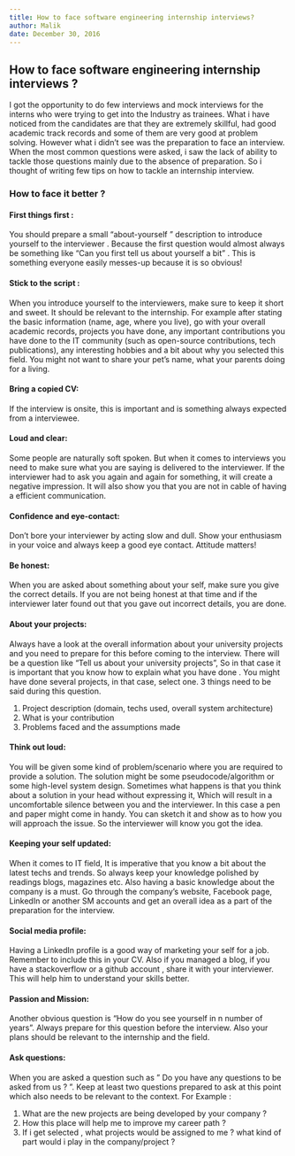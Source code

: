 ```yaml
---
title: How to face software engineering internship interviews?
author: Malik
date: December 30, 2016
---
```




## How to face software engineering internship interviews ?

I got the opportunity to do few interviews and mock interviews for the interns who were trying to get into the Industry as trainees. What i have noticed from the candidates are that they are extremely skillful, had good academic track records and some of them are very good at problem solving. However what i didn’t see was the preparation to face an interview. When the most common questions were asked, i saw the lack of ability to tackle those questions mainly due to the absence of preparation. So i thought of writing few tips on how to tackle an internship interview.

### How to face it better ?

#### First things first :
You should prepare a small “about-yourself ” description to introduce yourself to the interviewer . Because the first question would almost always be something like “Can you first tell us about yourself a bit” . This is something everyone easily messes-up  because it is so obvious!

#### Stick to the script :
When you introduce yourself to the interviewers, make sure to keep it short and sweet. It should be relevant to the internship. For example after stating the basic information (name, age, where you live), go with your overall academic records, projects you have done, any important contributions you have done to the IT community (such as open-source contributions, tech publications), any interesting hobbies and a bit about why you selected this field. You might not want to share your pet’s name, what your parents doing for a living.

#### Bring a copied CV:
If the interview is onsite, this is important and is something always expected from a interviewee.

#### Loud and clear:
Some people are naturally soft spoken. But when it comes to interviews you need to make sure what you are saying is delivered to the interviewer. If the interviewer had to ask you again and again for something, it will create a negative impression. It will also show you that you are not in cable of having a efficient communication.

#### Confidence and eye-contact:
Don’t bore your interviewer by acting slow and dull. Show your enthusiasm in your voice and always keep a good eye contact. Attitude matters!

#### Be honest:
When you are asked about something about your self, make  sure you give the correct details. If you are not being honest at that time and if the interviewer later found out that you gave out incorrect details, you are done.

#### About your projects:
Always have a look at the overall information about your university projects and you need to prepare for this before coming to the interview. There will be a question like “Tell us about your university projects”, So in that case it is important that you know how to explain what you have done . You might have done several projects, in that case, select one. 3 things need to be said during this question.

1. Project description (domain, techs used, overall system architecture)
2. What is your contribution
3. Problems faced and the assumptions made

#### Think out loud:
You will be given some kind of problem/scenario where you are required to provide a solution. The solution might be some pseudocode/algorithm or some high-level system design. Sometimes what happens is that you think about a solution in your head without expressing it, Which will result in a uncomfortable silence between you and the interviewer. In this case a pen and paper might come in handy. You can sketch it and show as to how you will approach the issue. So the interviewer will know you got the idea.

#### Keeping your self updated:
When it comes to IT field, It is imperative that you know a bit about the latest techs and trends. So always keep your knowledge polished by readings blogs, magazines etc. Also having a basic knowledge about the company is a must. Go through the company’s website, Facebook page, LinkedIn or another SM accounts and get an overall idea as a part of the preparation for the interview.

#### Social media profile:
Having a LinkedIn profile is a good way of marketing your self for a job. Remember to include this in your CV. Also if you managed a blog, if you have a stackoverflow or a github account , share it with your interviewer. This will help him to understand your skills better.

#### Passion and Mission:
Another obvious question is “How do you see yourself in n number of years”. Always prepare for this question before the interview. Also your plans should be relevant to the internship and the field.

#### Ask questions:
When you are asked a question such as ” Do you have any questions to be asked from us ? ”. Keep at least two questions prepared to ask at this point which also needs to be relevant to the context.
For Example :

1. What are the new projects are being developed by your company ?
2. How this place will help me to improve my career path ?
3. If i get selected , what projects would be assigned to me ? what kind of part would i play in the company/project ?

